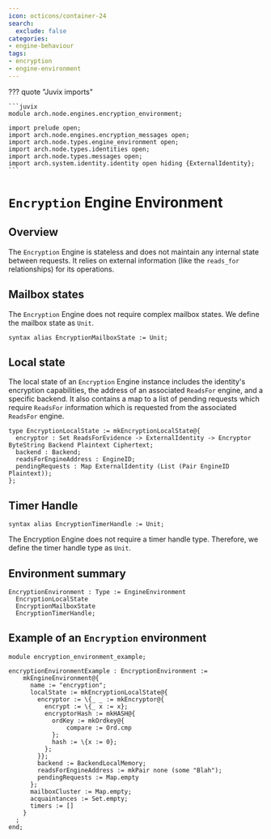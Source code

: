 ```yaml
---
icon: octicons/container-24
search:
  exclude: false
categories:
- engine-behaviour
tags:
- encryption
- engine-environment
---
```


??? quote "Juvix imports"

    ```juvix
    module arch.node.engines.encryption_environment;

    import prelude open;
    import arch.node.engines.encryption_messages open;
    import arch.node.types.engine_environment open;
    import arch.node.types.identities open;
    import arch.node.types.messages open;
    import arch.system.identity.identity open hiding {ExternalIdentity};
    ```

# `Encryption` Engine Environment

## Overview

The `Encryption` Engine is stateless and does not maintain any internal state
between requests. It relies on external information (like the `reads_for`
relationships) for its operations.

## Mailbox states

The `Encryption` Engine does not require complex mailbox states. We define the mailbox state as `Unit`.

```juvix
syntax alias EncryptionMailboxState := Unit;
```

## Local state

The local state of an `Encryption` Engine instance includes the identity's
encryption capabilities, the address of an associated `ReadsFor` engine, and a
specific backend. It also contains a map to a list of pending requests which
require `ReadsFor` information which is requested from the associated `ReadsFor`
engine.

```juvix
type EncryptionLocalState := mkEncryptionLocalState@{
  encryptor : Set ReadsForEvidence -> ExternalIdentity -> Encryptor ByteString Backend Plaintext Ciphertext;
  backend : Backend;
  readsForEngineAddress : EngineID;
  pendingRequests : Map ExternalIdentity (List (Pair EngineID Plaintext));
};
```

## Timer Handle

```juvix
syntax alias EncryptionTimerHandle := Unit;
```

The Encryption Engine does not require a timer handle type. Therefore, we define
the timer handle type as `Unit`.

## Environment summary

```juvix
EncryptionEnvironment : Type := EngineEnvironment
  EncryptionLocalState
  EncryptionMailboxState
  EncryptionTimerHandle;
```

## Example of an `Encryption` environment

<!-- --8<-- [start:environment-example] -->
```juvix extract-module-statements
module encryption_environment_example;

encryptionEnvironmentExample : EncryptionEnvironment :=
    mkEngineEnvironment@{
      name := "encryption";
      localState := mkEncryptionLocalState@{
        encryptor := \{_ _ := mkEncryptor@{
          encrypt := \{_ x := x};
          encryptorHash := mkHASH@{
            ordKey := mkOrdkey@{
                compare := Ord.cmp
            };
            hash := \{x := 0};
          };
        }};
        backend := BackendLocalMemory;
        readsForEngineAddress := mkPair none (some "Blah");
        pendingRequests := Map.empty
      };
      mailboxCluster := Map.empty;
      acquaintances := Set.empty;
      timers := []
    }
  ;
end;
```
<!-- --8<-- [end:environment-example] -->
